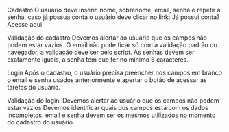 Cadastro
O usuário deve inserir, nome, sobrenome, email, senha e repetir a senha, caso já  possua 
conta o usuário deve clicar no link: Já possui conta? Acesse aqui

Validação do cadastro
Devemos alertar ao usuário que os campos não podem estar vazios.
O email não pode ficar só com a validação padrão do navegador, a validação deve ser pelo script.
As senhas devem ser exatamente iguais, a senha tem que ter no mínimo 6 caracteres.

Login
Após o cadastro, o usuário precisa preencher nos campos em branco o email e senha usados anteriormente e apertar o botão de acessar as tarefas do usuário.

Validação do login:
Devemos alertar ao usuário que os campos não podem estar vazios
Devemos identificar quais dos campos está com os dados incompletos.
email e senha devem ser os mesmos utilizados no momento do cadastro do usuário.
